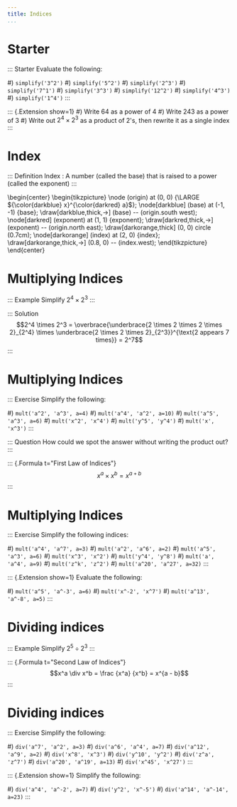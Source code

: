 ```yaml
---
title: Indices
...
```


# Starter

::: Starter
Evaluate the following:

#) `simplify('3^2')`
#) `simplify('5^2')`
#) `simplify('2^3')`
#) `simplify('7^1')`
#) `simplify('3^3')`
#) `simplify('12^2')`
#) `simplify('4^3')`
#) `simplify('1^4')`
:::

::: {.Extension show=1}
#) Write 64 as a power of 4
#) Write 243 as a power of 3
#) Write out $2^4 \times 2^3$ as a product of 2's, then rewrite it as a single index
:::

# Index

::: Definition
Index
: A number (called the base) that is raised to a power (called the exponent)
:::

\begin{center}
\begin{tikzpicture}
\node (origin) at (0, 0) {\LARGE ${\color{darkblue} x}^{\color{darkred} a}$};
\node[darkblue] (base) at (-1, -1) {base};
\draw[darkblue,thick,->] (base) -- (origin.south west);
\node[darkred] (exponent) at (1, 1) {exponent};
\draw[darkred,thick,->] (exponent) -- (origin.north east);
\draw[darkorange,thick] (0, 0) circle (0.7cm);
\node[darkorange] (index) at (2, 0) {index};
\draw[darkorange,thick,->] (0.8, 0) -- (index.west);
\end{tikzpicture}
\end{center}

# Multiplying Indices

::: Example
Simplify $2^4 \times 2^3$
:::

::: Solution
$$2^4 \times 2^3 = \overbrace{\underbrace{2 \times 2 \times 2 \times 2}_{2^4} \times \underbrace{2 \times 2 \times 2}_{2^3}}^{\text{2 appears 7 times}} = 2^7$$
:::

# Multiplying Indices

::: Exercise
Simplify the following:

#) `mult('a^2', 'a^3', a=4)`
#) `mult('a^4', 'a^2', a=10)`
#) `mult('a^5', 'a^3', a=6)`
#) `mult('x^2', 'x^4')`
#) `mult('y^5', 'y^4')`
#) `mult('x', 'x^3')`
:::

::: Question
How could we spot the answer without writing the product out?
:::

::: {.Formula t="First Law of Indices"}
$$x^a \times x^b = x^{a + b}$$
:::

# Multiplying Indices

::: Exercise
Simplify the following indices:

#) `mult('a^4', 'a^7', a=3)`
#) `mult('a^2', 'a^6', a=2)`
#) `mult('a^5', 'a^3', a=6)`
#) `mult('x^3', 'x^2')`
#) `mult('y^4', 'y^8')`
#) `mult('a', 'a^4', a=9)`
#) `mult('z^k', 'z^2')`
#) `mult('a^20', 'a^27', a=32)`
:::

::: {.Extension show=1}
Evaluate the following:

#) `mult('a^5', 'a^-3', a=6)`
#) `mult('x^-2', 'x^7')`
#) `mult('a^13', 'a^-8', a=5)`
:::

# Dividing indices

::: Example
Simplify $2^5 \div 2^3$
:::

::: {.Formula t="Second Law of Indices"}
$$x^a \div x^b = \frac {x^a} {x^b} = x^{a - b}$$
:::

# Dividing indices

::: Exercise
Simplify the following:

#) `div('a^7', 'a^2', a=3)`
#) `div('a^6', 'a^4', a=7)`
#) `div('a^12', 'a^9', a=2)`
#) `div('x^8', 'x^3')`
#) `div('y^10', 'y^2')`
#) `div('z^a', 'z^7')`
#) `div('a^20', 'a^19', a=13)`
#) `div('x^45', 'x^27')`
:::

::: {.Extension show=1}
Simplify the following:

#) `div('a^4', 'a^-2', a=7)`
#) `div('y^2', 'x^-5')`
#) `div('a^14', 'a^-14', a=23)`
:::
